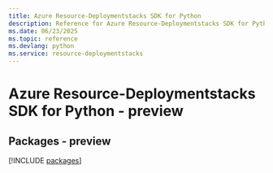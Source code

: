 ```yaml
---
title: Azure Resource-Deploymentstacks SDK for Python
description: Reference for Azure Resource-Deploymentstacks SDK for Python
ms.date: 06/23/2025
ms.topic: reference
ms.devlang: python
ms.service: resource-deploymentstacks
---
```

# Azure Resource-Deploymentstacks SDK for Python - preview
## Packages - preview
[!INCLUDE [packages](resource-deploymentstacks-index.md)]